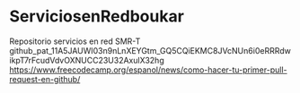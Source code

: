 # ServiciosenRedboukar
Repositorio servicios en red SMR-T
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
https://www.freecodecamp.org/espanol/news/como-hacer-tu-primer-pull-request-en-github/
